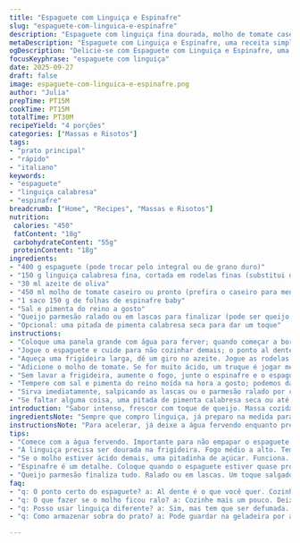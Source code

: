 ```yaml
---
title: "Espaguete com Linguiça e Espinafre"
slug: "espaguete-com-linguica-e-espinafre"
description: "Espaguete com linguiça fina dourada, molho de tomate caseiro, espinafre fresco e toque de queijo parmesão. Receita simples, sem lactose, ovos ou nozes, com ingredientes que podem ser adaptados facilmente conforme o que tem na geladeira. Foco na textura da massa al dente, sabor marcante da linguiça e frescor do espinafre na medida certa. Tempo total cerca de 30 minutos, serve 4 pessoas. Recomendado para quem gosta de prato rápido, saboroso e que não exige muitos passos complexos. Versão brasileira com toque na linguiça e no molho."
metaDescription: "Espaguete com Linguiça e Espinafre, uma receita simples e rápida, sabor intenso que destaca o frescor do espinafre e o sabor da linguiça."
ogDescription: "Delicie-se com Espaguete com Linguiça e Espinafre, uma receita rápida que combina o sabor da linguiça e frescor do espinafre em cada garfada."
focusKeyphrase: "espaguete com linguiça"
date: 2025-09-27
draft: false
image: espaguete-com-linguica-e-espinafre.png
author: "Julia"
prepTime: PT15M
cookTime: PT15M
totalTime: PT30M
recipeYield: "4 porções"
categories: ["Massas e Risotos"]
tags:
- "prato principal"
- "rápido"
- "italiano"
keywords:
- "espaguete"
- "linguiça calabresa"
- "espinafre"
breadcrumb: ["Home", "Recipes", "Massas e Risotos"]
nutrition: 
 calories: "450"
 fatContent: "18g"
 carbohydrateContent: "55g"
 proteinContent: "18g"
ingredients:
- "400 g espaguete (pode trocar pelo integral ou de grano duro)"
- "150 g linguiça calabresa fina, cortada em rodelas finas (substitui o chorizo)"
- "30 ml azeite de oliva"
- "450 ml molho de tomate caseiro ou pronto (prefira o caseiro para menos acidez)"
- "1 saco 150 g de folhas de espinafre baby"
- "Sal e pimenta do reino a gosto"
- "Queijo parmesão ralado ou em lascas para finalizar (pode ser queijo coalho duro em alternativa)"
- "Opcional: uma pitada de pimenta calabresa seca para dar um toque"
instructions:
- "Coloque uma panela grande com água para ferver; quando começar a borbulhar intensamente, junte sal (ela deve ficar salgada que nem água do mar)."
- "Jogue o espaguete e cuide para não cozinhar demais; o ponto al dente você vai perceber quando a massa estiver firme ao morder, mas não dura; escorra e reserve com uma colher de azeite para não grudar."
- "Aqueça uma frigideira larga, dê um giro no azeite. Jogue as rodelas de linguiça para ir selando; o barulho de fritura e a gordura liberada indicam que está quase pronto."
- "Adicione o molho de tomate. Se for muito ácido, um truque é jogar meia colherzinha de açúcar para balancear; suba o fogo para deixar borbulhar por 3 minutos, o líquido deve dar uma leve engrossada."
- "Sem lavar a frigideira, aumente o fogo, junte o espinafre e o espaguete. Mexa rapidamente até o espinafre murchar, percebendo aquele brilho verde vivo e um aroma fresco. Atenção para não cozinhar demais o espinafre, senão perde textura e sabor."
- "Tempere com sal e pimenta do reino moída na hora a gosto; podemos dar uma leve mexida final para distribuir o tempero."
- "Sirva imediatamente, salpicando as lascas ou o parmesão ralado por cima. Um fiozinho de azeite cru finaliza bem."
- "Se faltar alguma coisa, uma pitada de pimenta calabresa seca ou até orégano seco dá um perfil mais robusto e dá uma levantada no prato."
introduction: "Sabor intenso, frescor com toque de queijo. Massa cozida no ponto, linguiça dourada e molho concentrado. Tudo simples, rápido, com ajustes pessoais para que não fique enjoativo. A cozinha é laboratório e o espinafre entra para equilibrar - uma combinação que quase sempre dá certo, mas é preciso mexer com atenção para não perder o verde e o crocante suave. Esse prato é daqueles que faço quando não quero enrolação, o aroma invade a casa rápido e deixa todo mundo na expectativa. Um clássico adaptado que não cansa."
ingredientsNote: "Sempre que compro linguiça, já preparo na medida para essa receita; senão, congelo em porções para ter facilidade. O espinafre baby, se não encontrar, pode usar folhas comuns bem lavadas e cortadas. Troque o parmesão por queijo coalho duro ralado em momentos de falta - combina surpreendentemente. Para o molho, prefira os que você confia e ajuste a acidez com uma pitada de açúcar; molho muito ácido estraga o sabor final. O azeite deve estar à mão para dourar a linguiça e finalizar o prato, é essencial para o toque final."
instructionsNote: "Para acelerar, já deixe a água fervendo enquanto prepara os ingredientes; economiza tempo. Não descarte o líquido da massa, pode usar para diluir molho ou amaciar o espinafre em versões alternativas. Atenção à temperatura da frigideira; se estiver muito quente, queima a linguiça e deixa o prato amargo. Usar uma frigideira grande ajuda na hora de misturar tudo, reduz quebrar a massa. O fundo da frigideira precisa estar levemente untado para não grudar; se precisar, um fiozinho a mais de azeite não compromete. Mexa com cuidado no último passo, é o segredo para não amassar espaguete e manter firmeza. Finalize sempre servido quente, ainda soltando vapor e cheiro forte pra mesa."
tips:
- "Comece com a água fervendo. Importante para não empapar o espaguete. Quando as bolhas estiverem grandes, adicione o sal. Pense na água do mar. Salgado é fundamental. Coisa que aprendi sempre faz diferença."
- "A linguiça precisa ser dourada na frigideira. Fogo médio a alto. Tem que ouvir o barulho da fritura. Se não ouvir, não está certo. Fica mole e sem gosto. Dourou? É hora de adicionar o molho de tomate."
- "Se o molho estiver ácido demais, uma pitadinha de açúcar. Funciona. Apenas um pouco, só para equilibrar. Já fiz muitas vezes e sempre ajuda. O molho deve ser encorpado, não aguado."
- "Espinafre é um detalhe. Coloque quando o espaguete estiver quase pronto. Apenas alguns segundos para murchar. Se demorar, vai perder cor. Verde é vida no prato. Preste atenção no aroma que vai começar a subir."
- "Queijo parmesão finaliza tudo. Ralado ou em lascas. Um toque salgado e saboroso. Pode substituir por queijo coalho se for preciso. Além disso, um fio de azeite no final é sempre bom."
faq:
- "q: O ponto certo do espaguete? a: Al dente é o que você quer. Cozinhe até ficar firme ao morder. Não cozinhe demais. Se ficar mole, não vai funcionar na mistura com o molho."
- "q: O que fazer se o molho ficou ralo? a: Cozinhe mais um pouco. Deixe ferver. Ajuda a evaporar. Também pode adicionar um pouco de tomate pelado picado. Assim engrossa e melhora o sabor."
- "q: Posso usar linguiça diferente? a: Sim, mas tem que ser defumada. Linguiça calabresa é a melhor. Outras como paio servem, mas o sabor muda. Experimente, mas tenha cuidado com a intensidade."
- "q: Como armazenar sobra do prato? a: Pode guardar na geladeira por até dois dias. Reaqueça no fogão. Adicione um pouco de água para não secar. Se sobrar muito, congele. Fácil e prático."

---
```

